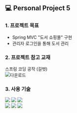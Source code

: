 ## 💻 Personal Project 5
### 1. 프로젝트 목표
* Spring MVC "도서 쇼핑몰" 구현
* 관리자 로그인을 통해 도서 관리

### 2. 프로젝트 참고 교재
스프링 코딩 공작 (길벗)
</br>
![다운로드](https://github.com/seokeunpark/Personal_Project5-Spring-MVC-Book_Market/assets/145525099/9369cb33-b76d-45fd-bcfd-a088a3d20103)




### 3. 사용 기술
<div>
<img src="https://img.shields.io/badge/JAVA-C01818?style=flat-square&logo=coffeescript&logoColor=white" />
<img src="https://img.shields.io/badge/IntelliJ-000000?style=flat-square&logo=intellijidea&logoColor=white" />
<img src="https://img.shields.io/badge/Spring-6db33f)?style=flat-square&logo=Spring&logoColor=white"/><br>
<img src="https://img.shields.io/badge/Mybatis-000000?style=flat&logo=Fluentd&logoColor=white" />
<img src="https://img.shields.io/badge/MySQL-4479A1?style=flat&logo=MySQL&logoColor=white" />
<img src="https://img.shields.io/badge/MariaDB-003545?style=flat&logo=MariaDB&logoColor=white" />
